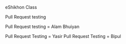 eShikhon Class

Pull Request testing

Pull Request testing =  Alam Bhuiyan

Pull Request Testing = Yasir 
Pull Request Testing = Bipul
